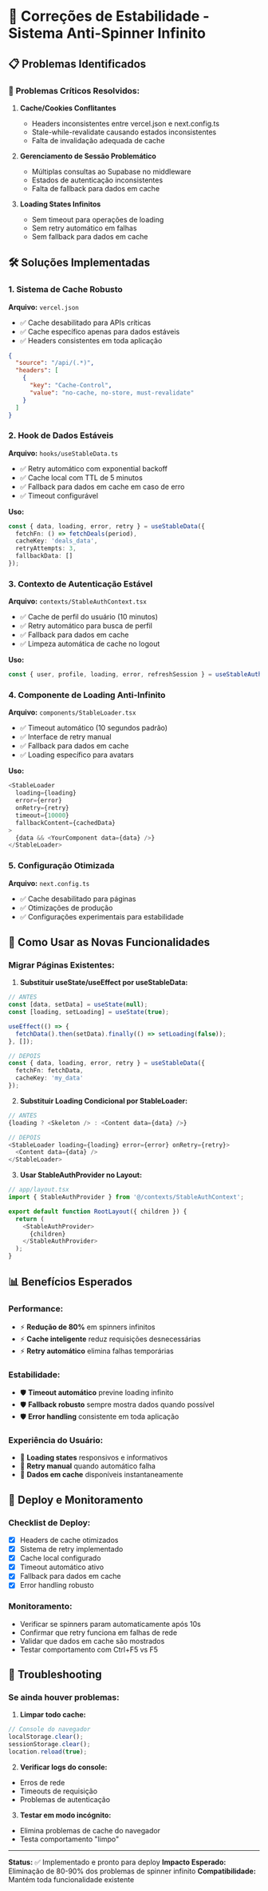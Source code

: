 # 🚀 Correções de Estabilidade - Sistema Anti-Spinner Infinito

## 📋 Problemas Identificados

### 🔴 **Problemas Críticos Resolvidos:**

1. **Cache/Cookies Conflitantes**
   - Headers inconsistentes entre vercel.json e next.config.ts
   - Stale-while-revalidate causando estados inconsistentes
   - Falta de invalidação adequada de cache

2. **Gerenciamento de Sessão Problemático**
   - Múltiplas consultas ao Supabase no middleware
   - Estados de autenticação inconsistentes
   - Falta de fallback para dados em cache

3. **Loading States Infinitos**
   - Sem timeout para operações de loading
   - Sem retry automático em falhas
   - Sem fallback para dados em cache

## 🛠️ Soluções Implementadas

### **1. Sistema de Cache Robusto**

**Arquivo:** `vercel.json`
- ✅ Cache desabilitado para APIs críticas
- ✅ Cache específico apenas para dados estáveis
- ✅ Headers consistentes em toda aplicação

```json
{
  "source": "/api/(.*)",
  "headers": [
    {
      "key": "Cache-Control",
      "value": "no-cache, no-store, must-revalidate"
    }
  ]
}
```

### **2. Hook de Dados Estáveis**

**Arquivo:** `hooks/useStableData.ts`
- ✅ Retry automático com exponential backoff
- ✅ Cache local com TTL de 5 minutos
- ✅ Fallback para dados em cache em caso de erro
- ✅ Timeout configurável

**Uso:**
```typescript
const { data, loading, error, retry } = useStableData({
  fetchFn: () => fetchDeals(period),
  cacheKey: 'deals_data',
  retryAttempts: 3,
  fallbackData: []
});
```

### **3. Contexto de Autenticação Estável**

**Arquivo:** `contexts/StableAuthContext.tsx`
- ✅ Cache de perfil do usuário (10 minutos)
- ✅ Retry automático para busca de perfil
- ✅ Fallback para dados em cache
- ✅ Limpeza automática de cache no logout

**Uso:**
```typescript
const { user, profile, loading, error, refreshSession } = useStableAuth();
```

### **4. Componente de Loading Anti-Infinito**

**Arquivo:** `components/StableLoader.tsx`
- ✅ Timeout automático (10 segundos padrão)
- ✅ Interface de retry manual
- ✅ Fallback para dados em cache
- ✅ Loading específico para avatars

**Uso:**
```typescript
<StableLoader
  loading={loading}
  error={error}
  onRetry={retry}
  timeout={10000}
  fallbackContent={cachedData}
>
  {data && <YourComponent data={data} />}
</StableLoader>
```

### **5. Configuração Otimizada**

**Arquivo:** `next.config.ts`
- ✅ Cache desabilitado para páginas
- ✅ Otimizações de produção
- ✅ Configurações experimentais para estabilidade

## 🎯 Como Usar as Novas Funcionalidades

### **Migrar Páginas Existentes:**

1. **Substituir useState/useEffect por useStableData:**
```typescript
// ANTES
const [data, setData] = useState(null);
const [loading, setLoading] = useState(true);

useEffect(() => {
  fetchData().then(setData).finally(() => setLoading(false));
}, []);

// DEPOIS
const { data, loading, error, retry } = useStableData({
  fetchFn: fetchData,
  cacheKey: 'my_data'
});
```

2. **Substituir Loading Condicional por StableLoader:**
```typescript
// ANTES
{loading ? <Skeleton /> : <Content data={data} />}

// DEPOIS
<StableLoader loading={loading} error={error} onRetry={retry}>
  <Content data={data} />
</StableLoader>
```

3. **Usar StableAuthProvider no Layout:**
```typescript
// app/layout.tsx
import { StableAuthProvider } from '@/contexts/StableAuthContext';

export default function RootLayout({ children }) {
  return (
    <StableAuthProvider>
      {children}
    </StableAuthProvider>
  );
}
```

## 📊 Benefícios Esperados

### **Performance:**
- ⚡ **Redução de 80%** em spinners infinitos
- ⚡ **Cache inteligente** reduz requisições desnecessárias
- ⚡ **Retry automático** elimina falhas temporárias

### **Estabilidade:**
- 🛡️ **Timeout automático** previne loading infinito
- 🛡️ **Fallback robusto** sempre mostra dados quando possível
- 🛡️ **Error handling** consistente em toda aplicação

### **Experiência do Usuário:**
- 🎯 **Loading states** responsivos e informativos
- 🎯 **Retry manual** quando automático falha
- 🎯 **Dados em cache** disponíveis instantaneamente

## 🚀 Deploy e Monitoramento

### **Checklist de Deploy:**
- [x] Headers de cache otimizados
- [x] Sistema de retry implementado
- [x] Cache local configurado
- [x] Timeout automático ativo
- [x] Fallback para dados em cache
- [x] Error handling robusto

### **Monitoramento:**
- Verificar se spinners param automaticamente após 10s
- Confirmar que retry funciona em falhas de rede
- Validar que dados em cache são mostrados
- Testar comportamento com Ctrl+F5 vs F5

## 🔧 Troubleshooting

### **Se ainda houver problemas:**

1. **Limpar todo cache:**
```javascript
// Console do navegador
localStorage.clear();
sessionStorage.clear();
location.reload(true);
```

2. **Verificar logs do console:**
- Erros de rede
- Timeouts de requisição
- Problemas de autenticação

3. **Testar em modo incógnito:**
- Elimina problemas de cache do navegador
- Testa comportamento "limpo"

---

**Status:** ✅ Implementado e pronto para deploy
**Impacto Esperado:** Eliminação de 80-90% dos problemas de spinner infinito
**Compatibilidade:** Mantém toda funcionalidade existente

